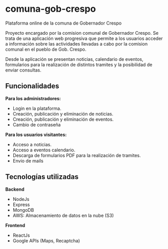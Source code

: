 # comuna-gob-crespo
Plataforma online de la comuna de Gobernador Crespo

Proyecto encargado por la comision comunal de Gobernador Crespo. Se trata de una aplicación web progresiva que permite a los usuarios acceder a información sobre las actividades llevadas a cabo por la comision comunal en el pueblo de Gob. Crespo.

Desde la aplicación se presentan noticias, calendario de eventos, formularios para la realización de distintos tramites y la posibilidad de enviar consultas.


## Funcionalidades

**Para los administradores:**
  - Login en la plataforma.
  - Creación, publicación y eliminación de noticias.
  - Creación, publicación y eliminación de eventos.
  - Cambio de contraseña
  
**Para los usuarios visitantes:**
  - Acceso a noticias.
  - Acceso a eventos calendario.
  - Descarga de formularios PDF para la realización de tramites.
  - Envio de mails


## Tecnologías utilizadas

**Backend**
  - NodeJs
  - Express
  - MongoDB
  - AWS: Almacenamiento de datos en la nube (S3)
  
 **Frontend**
  - ReactJs
  - Google APIs (Maps, Recaptcha)
